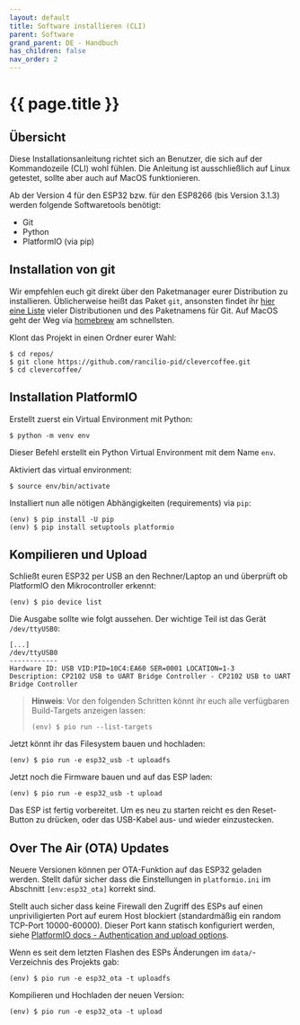 ```yaml
---
layout: default
title: Software installieren (CLI)
parent: Software
grand_parent: DE - Handbuch
has_children: false
nav_order: 2
---
```


# {{ page.title }}


## Übersicht

Diese Installationsanleitung richtet sich an Benutzer, die sich auf der Kommandozeile (CLI) wohl fühlen. Die Anleitung ist ausschließlich auf Linux getestet, sollte aber auch auf MacOS funktionieren.

Ab der Version 4 für den ESP32 bzw. für den ESP8266 (bis Version 3.1.3)  werden folgende Softwaretools benötigt:
* Git
* Python
* PlatformIO (via pip)


## Installation von git

Wir empfehlen euch git direkt über den Paketmanager eurer Distribution zu installieren. Üblicherweise heißt das Paket `git`, ansonsten findet ihr [hier eine Liste](https://pkgs.org/download/git) vieler Distributionen und des Paketnamens für Git. Auf MacOS geht der Weg via [homebrew](https://brew.sh) am schnellsten.

Klont das Projekt in einen Ordner eurer Wahl:
```
$ cd repos/
$ git clone https://github.com/rancilio-pid/clevercoffee.git
$ cd clevercoffee/
```


## Installation PlatformIO

Erstellt zuerst ein Virtual Environment mit Python:
```
$ python -m venv env
```
Dieser Befehl erstellt ein Python Virtual Environment mit dem Name `env`.

Aktiviert das virtual environment:
```
$ source env/bin/activate
```

Installiert nun alle nötigen Abhängigkeiten (requirements) via `pip`:
```
(env) $ pip install -U pip
(env) $ pip install setuptools platformio
```


## Kompilieren und Upload

Schließt euren ESP32 per USB an den Rechner/Laptop an und überprüft ob PlatformIO den Mikrocontroller erkennt:
```
(env) $ pio device list
```

Die Ausgabe sollte wie folgt aussehen. Der wichtige Teil ist das Gerät `/dev/ttyUSB0`:
```
[...]
/dev/ttyUSB0
------------
Hardware ID: USB VID:PID=10C4:EA60 SER=0001 LOCATION=1-3
Description: CP2102 USB to UART Bridge Controller - CP2102 USB to UART Bridge Controller
```

> **Hinweis**: Vor den folgenden Schritten könnt ihr euch alle verfügbaren Build-Targets anzeigen lassen:
> ```
> (env) $ pio run --list-targets
> ```

Jetzt könnt ihr das Filesystem bauen und hochladen:

```
(env) $ pio run -e esp32_usb -t uploadfs
```

Jetzt noch die Firmware bauen und auf das ESP laden:

```
(env) $ pio run -e esp32_usb -t upload
```

Das ESP ist fertig vorbereitet. Um es neu zu starten reicht es den Reset-Button zu drücken, oder das USB-Kabel aus- und wieder einzustecken.

## Over The Air (OTA) Updates

Neuere Versionen können per OTA-Funktion auf das ESP32 geladen werden. Stellt dafür sicher dass die Einstellungen in `platformio.ini` im Abschnitt `[env:esp32_ota]` korrekt sind.

Stellt auch sicher dass keine Firewall den Zugriff des ESPs auf einen unpriviligierten Port auf eurem Host blockiert (standardmäßig ein random TCP-Port 10000-60000). Dieser Port kann statisch konfiguriert werden, siehe [PlatformIO docs - Authentication and upload options](https://docs.platformio.org/en/latest/platforms/espressif32.html#authentication-and-upload-options).

Wenn es seit dem letzten Flashen des ESPs Änderungen im `data/`-Verzeichnis des Projekts gab:

```
(env) $ pio run -e esp32_ota -t uploadfs
```

Kompilieren und Hochladen der neuen Version:

```
(env) $ pio run -e esp32_ota -t upload
```
